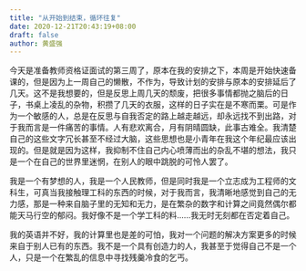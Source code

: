 ```yaml
---
title: "从开始到结束，循环往复"
date: 2020-12-21T20:43:19+08:00
draft: false
author: 黄盛强
---
```


今天是准备教师资格证面试的第三周了，原本在我的安排之下，本周是开始快速备课的，但是因为上一周自己的懒散，不作为，导致计划的安排与原本的安排延后了几天。这不是我想要的，但是反思上周几天的颓废，把很多事情都抛之脑后的日子，书桌上凌乱的杂物，积攒了几天的衣服，这样的日子实在是不寒而栗。可是作为一个敏感的人，总是在反思与自我否定的路上越走越远，却永远找不到出路，对于我而言是一件痛苦的事情。人有悲欢离合，月有阴晴圆缺，此事古难全。我清楚自己的这些文字冗长甚至不经过大脑，这些思想也是小青年在我这个年纪最应该出现的。但是就是因为这样，我抑制不住自己内心喷薄而出的杂乱不堪的想法，我只是一个在自己的世界里迷惘，在别人的眼中跳脱的可怜人罢了。

我是一个有梦想的人，我是一个人民教师，但是同时我是一个立志成为工程师的文科生，可真当我接触理工科的东西的时候，对于我而言，我清晰地感觉到自己的无力感，那是一种来自脑子里的无知和无力，是在繁杂的数字和计算之间竟然偶尔都能天马行空的郁闷。我好像不是一个学工科的料……我无时无刻都在否定着自己。

我的英语并不好，我的计算里也是差的可怕，我对一个问题的解决方案更多的时候来自于别人已有的东西。我不是一个具有创造力的人，我甚至于觉得自己不是一个人，只是一个在繁乱的信息中寻找残羹冷食的乞丐。
